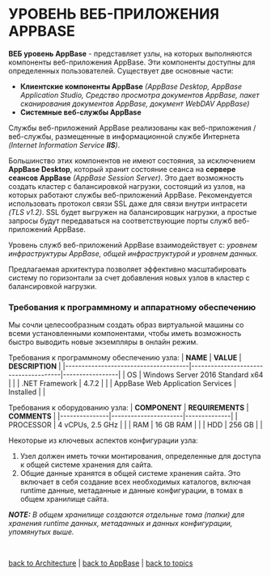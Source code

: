 # УРОВЕНЬ ВЕБ-ПРИЛОЖЕНИЯ APPBASE

**ВЕБ уровень AppBase** - представляет узлы, на которых выполняются компоненты веб-приложения AppBase. Эти компоненты доступны для определенных пользователей.
Существует две основные части:
  * **Клиентские компоненты AppBase** _(AppBase Desktop, AppBase Application Studio, Средство просмотра документов AppBase, пакет сканирования документов AppBase, документ WebDAV AppBase)_
  * **Системные веб-службы AppBase**

Службы веб-приложений AppBase реализованы как веб-приложения / веб-службы, размещенные в информационной службе Интернета _(Internet Information Service **IIS**)_.

Большинство этих компонентов не имеют состояния, за исключением **AppBase Desktop**, который хранит состояние сеанса на **сервере сеансов AppBase** _(AppBase Session Server)_. Это дает возможность создать кластер с балансировкой нагрузки, состоящий из узлов, на которых работают службы веб-приложений AppBase. Рекомендуется использовать протокол связи SSL даже для связи внутри интрасети _(TLS v1.2)_. SSL будет выгружен на балансировщик нагрузки, а простые запросы будут передаваться на соответствующие порты служб веб-приложений AppBase.

Уровень служб веб-приложений AppBase взаимодействует с: _уровнем инфраструктуры AppBase, общей инфраструктурой и уровнем данных._

Предлагаемая архитектура позволяет эффективно масштабировать систему по горизонтали за счет добавления новых узлов в кластер с балансировкой нагрузки.

### Требования к программному и аппаратному обеспечению
Мы сочли целесообразным создать образ виртуальной машины со всеми установленными компонентами, чтобы иметь возможность быстро выводить новые экземпляры в онлайн режим.

Требования к программному обеспечению узла:
| **NAME**                             | **VALUE**                            | **DESCRIPTION** |
|--------------------------------------|--------------------------------------|-----------------|
| OS                                   | Windows Server 2016 Standard x64     |                 |
| .NET Framework                       | 4.7.2                                |                 |
| AppBase Web Application Services     | Installed                            |                 |

Требования к оборудованию узла:
| **COMPONENT** | **REQUIREMENTS**     | **COMMENTS** |
|---------------|----------------------|--------------|
| PROCESSOR     | 4 vCPUs, 2.5 GHz     |              |
| RAM           | 16 GB RAM            |              |
| HDD           | 256 GB               |              |

Некоторые из ключевых аспектов конфигурации узла:
1. Узел должен иметь точки монтирования, определенные для доступа к общей системе хранения для сайта.
2. Общие данные хранятся в общей системе хранения сайта. Это включает в себя создание всех необходимых каталогов, включая runtime данные, метаданные и данные конфигурации, в томах в общем хранилище сайта.

**_NOTE:_** _В общем хранилище создаются отдельные тома (папки) для хранения runtime данных, метаданных и данных конфигурации, упомянутых выше._


<br/>

[back to Architecture](https://github.com/CrappyCodeMaker/ECCENTEX-KNOWLEGE/blob/main/Content/1%20Start%20work/1.2%20AppBase/1.2.3%20Architecture/InstallationArchitecture.md) | [back to AppBase](https://github.com/CrappyCodeMaker/ECCENTEX-KNOWLEGE/blob/main/Content/1%20Start%20work/1.2%20AppBase/AppBase.md) | [back to topics](https://github.com/CrappyCodeMaker/ECCENTEX-KNOWLEGE/tree/main/Content/0%20Topics/Topics.md)